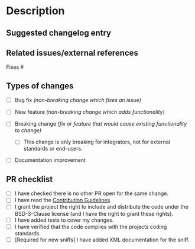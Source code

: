 <!-- Provide a general summary of your changes in the title above. -->

<!--
Please target the `master` branch when submitting your pull request, unless your change **only** applies to PHPCS 4.x.
-->

# Description
<!--
What do you want to achieve with this PR? Why did you write this code? What problem does this PR solve?
Describe your changes in detail and, if relevant, explain which choices you have made and why.
-->


## Suggested changelog entry
<!--
Please provide a short description of the change for the changelog.
This is only needed when this is an end-user, integrators or external standard maintainers facing change.
-->


## Related issues/external references

Fixes #


## Types of changes
<!-- What types of changes does your code introduce? Put an `x` in all the boxes that apply: -->
- [ ] Bug fix _(non-breaking change which fixes an issue)_
- [ ] New feature _(non-breaking change which adds functionality)_
- [ ] Breaking change _(fix or feature that would cause existing functionality to change)_
    - [ ] This change is only breaking for integrators, not for external standards or end-users.
- [ ] Documentation improvement


## PR checklist
<!-- Go over all the following points, and put an `x` in all the boxes that apply. -->
- [ ] I have checked there is no other PR open for the same change.
- [ ] I have read the [Contribution Guidelines](https://github.com/PHPCSStandards/PHP_CodeSniffer/blob/master/.github/CONTRIBUTING.md).
- [ ] I grant the project the right to include and distribute the code under the BSD-3-Clause license (and I have the right to grant these rights).
- [ ] I have added tests to cover my changes.
- [ ] I have verified that the code complies with the projects coding standards.
- [ ] \[Required for new sniffs\] I have added XML documentation for the sniff.

<!--
============================================================================================
Please make sure your pull request passes all continuous integration checks!

PRs which are failing their CI checks will likely be ignored by the maintainers.

Small PRs using atomic, descriptive commits are hugely appreciated as it will make
reviewing your changes easier for the maintainers.
============================================================================================
-->
